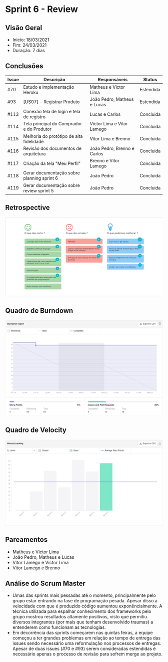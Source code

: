 # Sprint 6 - Review

## Visão Geral
- Inicio: 18/03/2021
- Fim: 24/03/2021
- Duração: 7 dias
 
## Conclusões
| Issue | Descrição | Responsáveis | Status
|--|--|--|--|
|#70|Estudo e implementação Heroku|Matheus e Victor Lima|Estendida
|#93|[US07] - Registrar Produto|João Pedro, Matheus e Lucas|Estendida
|#113|Conexão tela de login e tela de registro|Lucas e Carlos|Concluida
|#114|Tela principal do Comprador e do Produtor|Victor Lima e Vitor Lamego|Concluida
|#115|Melhoria do protótipo de alta fidelidade|Vitor Lima e Brenno|Concluida
|#116|Revisão dos documentos de arquitetura|João Pedro, Brenno e Carlos|Concluida
|#117|Criação da tela "Meu Perfil"|Brenno e Vitor Lamego|Concluida
|#118|Gerar documentação sobre planning sprint 6|João Pedro|Concluida
|#119|Gerar documentação sobre review sprint 5|João Pedro|Concluida

## Retrospective
![Retrospective Sprint 6](../../img/retrospective_6.png)

## Quadro de Burndown
![Quadro de Burndown Sprint 6](../../img/burndown_6.png)

## Quadro de Velocity
![Quadro de Velocity Sprint 6](../../img/velocity_6.png)

## Pareamentos
- Matheus e Victor Lima
- João Pedro, Matheus e Lucas
- Vitor Lamego e Victor Lima
- Vitor Lamego e Brenno

## Análise do Scrum Master
- Umas das sprints mais pessadas até o momento, principalmente pelo grupo estar entrando na fase de programação pesada. Apesar disso a velocidade com que é produzido código aumentou exponêncialmente. A técnica utilizada para espalhar conhecimento dos frameworks pelo grupo mostrou resultados altamente positivos, visto que permitiu diversos integrantes (por mais que tenham desenvolvido traumas) a entenderem como funcionam as tecnologias.
- Em decorrência das sprints começarem nas quintas feiras, a equipe começou a ter grandes problemas em relação ao tempo de entrega das issues sendo necessário uma reformulação nos processos de entregas. Apesar de duas issues (#70 e #93) serem consideradas estendidas é necessário apenas o processo de revisão para sofrem merge ao projeto.
